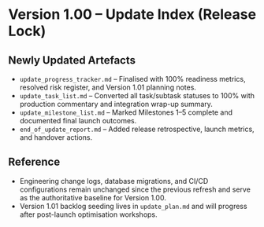 # Version 1.00 – Update Index (Release Lock)

## Newly Updated Artefacts
- `update_progress_tracker.md` – Finalised with 100% readiness metrics, resolved risk register, and Version 1.01 planning notes.
- `update_task_list.md` – Converted all task/subtask statuses to 100% with production commentary and integration wrap-up summary.
- `update_milestone_list.md` – Marked Milestones 1–5 complete and documented final launch outcomes.
- `end_of_update_report.md` – Added release retrospective, launch metrics, and handover actions.

## Reference
- Engineering change logs, database migrations, and CI/CD configurations remain unchanged since the previous refresh and serve as the authoritative baseline for Version 1.00.
- Version 1.01 backlog seeding lives in `update_plan.md` and will progress after post-launch optimisation workshops.
